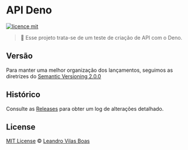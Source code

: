 # API Deno

[![licence mit](https://img.shields.io/badge/licence-MIT-blue.svg)](https://github.com/afonsopacifer/open-source-boilerplate/blob/master/LICENSE.md)

> :sauropod: Esse projeto trata-se de um teste de criação de API com o Deno.

## Versão

Para manter uma melhor organização dos lançamentos, seguimos as diretrizes do [Semantic Versioning 2.0.0](http://semver.org/)

## Histórico

Consulte as [Releases](https://github.com/afonsopacifer/open-source-boilerplate/releases) para obter um log de alterações detalhado.

## License

[MIT License](https://github.com/afonsopacifer/open-source-boilerplate/blob/master/LICENSE.md) © [Leandro Vilas Boas](https://medium.com/@leandrovboas)

